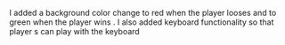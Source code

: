 I added a background color change to red when the player looses and to green when the player wins . I also added keyboard functionality so that player s can play with the keyboard
